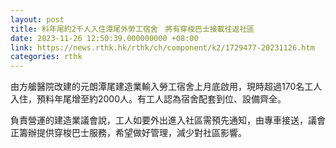 ```yaml
---
layout: post
title: 料年尾約2千人入住潭尾外勞工宿舍　將有穿梭巴士接載往返社區
date: 2023-11-26 12:50:39.000000000 +08:00
link: https://news.rthk.hk/rthk/ch/component/k2/1729477-20231126.htm
categories: rthk
---
```


由方艙醫院改建的元朗潭尾建造業輸入勞工宿舍上月底啟用，現時超過170名工人入住，預料年尾增至約2000人。有工人認為宿舍配套到位、設備齊全。

負責營運的建造業議會說，工人如要外出進入社區需預先通知，由專車接送，議會正籌辦提供穿梭巴士服務，希望做好管理，減少對社區影響。
